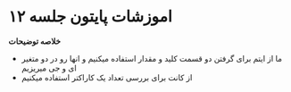  #  اموزشات پایتون جلسه ۱۲ 
__خلاصه توضیحات__

* ما از ایتم برای گرفتن دو قسمت کلید و مقدار استفاده میکنیم و انها رو در دو متغیر ای و جی میریزیم
* از کانت برای بررسی تعداد یک کاراکتر استفاده میکنیم
